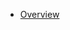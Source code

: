 <!-- docs/_sidebar.md -->

- [Overview](README.md)
<!-- - [doc1](mrna_tutorial/doc1.md) -->
<!-- - [doc2](mrna_tutorial/doc2.md) -->
